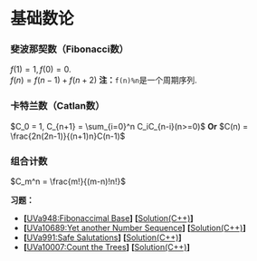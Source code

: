 # 基础数论
### 斐波那契数（Fibonacci数）
$f(1) = 1, f(0) = 0.$   
$f(n) = f(n-1) + f(n+2)$  **注：**`f(n)%n`是一个周期序列.

### 卡特兰数（Catlan数）
$C_0 = 1, C_{n+1} = \sum_{i=0}^n C_iC_{n-i}(n>=0)$  **Or**  $C(n) = \frac{2n(2n-1)}{(n+1)n}C(n-1)$

### 组合计数
$C_m^n = \frac{m!}{(m-n)!n!}$

**习题：**  
* **[**[UVa948:Fibonaccimal Base](https://vjudge.net/problem/UVA-948)**]** **[**[Solution(C++)]()**]**
* **[**[UVa10689:Yet another Number Sequence](https://vjudge.net/problem/UVA-10689)**]** **[**[Solution(C++)]()**]**
* **[**[UVa991:Safe Salutations](https://vjudge.net/problem/UVA-991)**]** **[**[Solution(C++)]()**]**
* **[**[UVa10007:Count the Trees](https://vjudge.net/problem/UVA-10007)**]** **[**[Solution(C++)]()**]**
